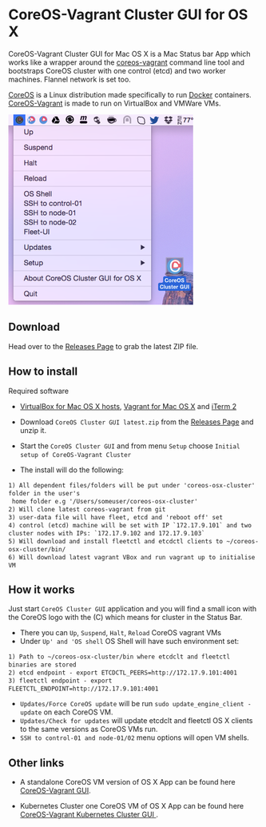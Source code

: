 CoreOS-Vagrant Cluster GUI for OS X
============================

CoreOS-Vagrant Cluster GUI for Mac OS X is a Mac Status bar App which works like a wrapper around the [coreos-vagrant](https://github.com/coreos/coreos-vagrant) command line tool and bootstraps CoreOS cluster with one control (etcd) and two worker machines. Flannel network is set too.
 
[CoreOS](https://coreos.com) is a Linux distribution made specifically to run [Docker](https://www.docker.io/) containers.
[CoreOS-Vagrant](https://github.com/coreos/coreos-vagrant) is made to run on VirtualBox and VMWare VMs.

![CoreOS-Vagrant-Cluster-GUI](coreos-vagrant-cluster-gui.png "CoreOS-Vagrant-Cluster-GUI")

Download
--------
Head over to the [Releases Page](https://github.com/rimusz/coreos-osx-gui-cluster/releases) to grab the latest ZIP file.


How to install
----------

Required software
* [VirtualBox for Mac OS X hosts](https://www.virtualbox.org/wiki/Downloads), [Vagrant for Mac OS X](http://www.vagrantup.com/downloads.html) and [iTerm 2](http://www.iterm2.com/#/section/downloads)

* Download `CoreOS Cluster GUI latest.zip` from the [Releases Page](https://github.com/rimusz/coreos-osx-gui-cluster/releases) and unzip it.
* Start the `CoreOS Cluster GUI` and from menu `Setup` choose `Initial setup of CoreOS-Vagrant Cluster` 
* The install will do the following:
````
1) All dependent files/folders will be put under 'coreos-osx-cluster' folder in the user's 
 home folder e.g '/Users/someuser/coreos-osx-cluster'
2) Will clone latest coreos-vagrant from git
3) user-data file will have fleet, etcd and 'reboot off' set
4) control (etcd) machine will be set with IP `172.17.9.101` and two cluster nodes with IPs: `172.17.9.102 and 172.17.9.103`
5) Will download and install fleetctl and etcdctl clients to ~/coreos-osx-cluster/bin/
6) Will download latest vagrant VBox and run vagrant up to initialise VM
````

How it works
------------

Just start `CoreOS Cluster GUI` application and you will find a small icon with the CoreOS logo with the (C) which means for cluster in the Status Bar.

* There you can `Up`, `Suspend`, `Halt`, `Reload` CoreOS vagrant VMs
* Under `Up' and 'OS shell` OS Shell will have such environment set:
````
1) Path to ~/coreos-osx-cluster/bin where etcdclt and fleetctl binaries are stored
2) etcd endpoint - export ETCDCTL_PEERS=http://172.17.9.101:4001
3) fleetctl endpoint - export FLEETCTL_ENDPOINT=http://172.17.9.101:4001
````

* `Updates/Force CoreOS update` will be run `sudo update_engine_client -update` on each CoreOS VM.
* `Updates/Check for updates` will update etcdclt and fleetctl OS X clients to the same versions as CoreOS VMs run. 
* `SSH to control-01 and node-01/02` menu options will open VM shells.


Other links
-----------
* A standalone CoreOS VM version of OS X App can be found here [CoreOS-Vagrant GUI](https://github.com/rimusz/coreos-osx-gui).

* Kubernetes Cluster one CoreOS VM of OS X App can be found here [CoreOS-Vagrant Kubernetes Cluster GUI ](https://github.com/rimusz/coreos-osx-gui-kubernetes-cluster).

